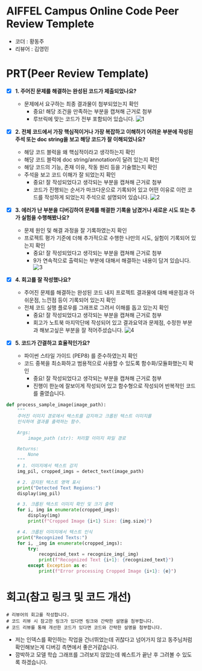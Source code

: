 # AIFFEL Campus Online Code Peer Review Templete
- 코더 : 황동주
- 리뷰어 : 김영민


# PRT(Peer Review Template)
- [x]  **1. 주어진 문제를 해결하는 완성된 코드가 제출되었나요?**
    - 문제에서 요구하는 최종 결과물이 첨부되었는지 확인
        - 중요! 해당 조건을 만족하는 부분을 캡쳐해 근거로 첨부
        - 루브릭에 맞는 코드가 전부 포함되어 있습니다.
        ![1](https://github.com/user-attachments/assets/803d327b-c842-422d-8353-7219155d1491)
    
- [x]  **2. 전체 코드에서 가장 핵심적이거나 가장 복잡하고 이해하기 어려운 부분에 작성된 
주석 또는 doc string을 보고 해당 코드가 잘 이해되었나요?**
    - 해당 코드 블럭을 왜 핵심적이라고 생각하는지 확인
    - 해당 코드 블럭에 doc string/annotation이 달려 있는지 확인
    - 해당 코드의 기능, 존재 이유, 작동 원리 등을 기술했는지 확인
    - 주석을 보고 코드 이해가 잘 되었는지 확인
        - 중요! 잘 작성되었다고 생각되는 부분을 캡쳐해 근거로 첨부
        - 코드가 진행되는 순서가 마크다운으로 기록되어 있고 어떤 이유로 이런 코드를 작성하게 되었는지 주석으로 설명되어 있습니다.
        ![2](https://github.com/user-attachments/assets/97b8a26b-b6fa-48bc-9ac4-e7b183b1b006)
        
- [x]  **3. 에러가 난 부분을 디버깅하여 문제를 해결한 기록을 남겼거나
새로운 시도 또는 추가 실험을 수행해봤나요?**
    - 문제 원인 및 해결 과정을 잘 기록하였는지 확인
    - 프로젝트 평가 기준에 더해 추가적으로 수행한 나만의 시도, 
    실험이 기록되어 있는지 확인
        - 중요! 잘 작성되었다고 생각되는 부분을 캡쳐해 근거로 첨부
        - 9가 연속적으로 출력되는 부분에 대해서 해결하는 내용이 담겨 있습니다.
        ![3](https://github.com/user-attachments/assets/9272a2e7-069e-4589-987f-e639cf0ee0f9)
        
- [x]  **4. 회고를 잘 작성했나요?**
    - 주어진 문제를 해결하는 완성된 코드 내지 프로젝트 결과물에 대해
    배운점과 아쉬운점, 느낀점 등이 기록되어 있는지 확인
    - 전체 코드 실행 플로우를 그래프로 그려서 이해를 돕고 있는지 확인
        - 중요! 잘 작성되었다고 생각되는 부분을 캡쳐해 근거로 첨부
        - 회고가 노트북 마지막단에 작성되어 있고 결과요약과 문제점, 수정한 부분과 해보고싶은 부분을 잘 적어주셨습니다.
        ![4](https://github.com/user-attachments/assets/f5bc652e-945f-4ef9-9ec9-4af4ce252881)
        
- [x]  **5. 코드가 간결하고 효율적인가요?**
    - 파이썬 스타일 가이드 (PEP8) 를 준수하였는지 확인
    - 코드 중복을 최소화하고 범용적으로 사용할 수 있도록 함수화/모듈화했는지 확인
        - 중요! 잘 작성되었다고 생각되는 부분을 캡쳐해 근거로 첨부
        - 진행이 한눈에 잘보이게 작성되어 있고 함수형으로 작성되어 반복적인 코드를 줄였습니다.
```python
def process_sample_image(image_path):
    """
    주어진 이미지 경로에서 텍스트를 감지하고 크롭된 텍스트 이미지를
    인식하여 결과를 출력하는 함수.

    Args:
        image_path (str): 처리할 이미지 파일 경로

    Returns:
        None
    """
    # 1. 이미지에서 텍스트 감지
    img_pil, cropped_imgs = detect_text(image_path)

    # 2. 감지된 텍스트 영역 표시
    print("Detected Text Regions:")
    display(img_pil)

    # 3. 크롭된 텍스트 이미지 확인 및 크기 출력
    for i, img in enumerate(cropped_imgs):
        display(img)
        print(f"Cropped Image {i+1} Size: {img.size}")

    # 4. 크롭된 이미지에서 텍스트 인식
    print("Recognized Texts:")
    for i, _img in enumerate(cropped_imgs):
        try:
            recognized_text = recognize_img(_img)
            print(f"Recognized Text {i+1}: {recognized_text}")
        except Exception as e:
            print(f"Error processing Cropped Image {i+1}: {e}")
```


# 회고(참고 링크 및 코드 개선)
```
# 리뷰어의 회고를 작성합니다.
# 코드 리뷰 시 참고한 링크가 있다면 링크와 간략한 설명을 첨부합니다.
# 코드 리뷰를 통해 개선한 코드가 있다면 코드와 간략한 설명을 첨부합니다.
```
- 저는 인덱스를 확인하는 작업을 건너뛰었는데 귀찮다고 넘어가지 않고 동주님처럼 확인해보는게 디버깅 측면에서 좋은거같습니다.
- 깜박하고 모델 학습 그래프를 그려보지 않았는데 퀘스트가 끝난 후 그려볼 수 있도록 하겠습니다.